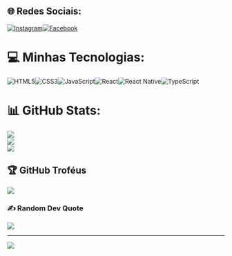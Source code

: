 ## 🌐 Redes Sociais:

[![Instagram](https://img.shields.io/badge/Instagram-%23E4405F.svg?logo=Instagram&logoColor=white)](https://instagram.com/https://www.instagram.com/kelvynpaiva/)[![Facebook](https://img.shields.io/badge/Facebook-%231877F2.svg?logo=Facebook&logoColor=white)](https://facebook.com/https://www.facebook.com/profile.php?id=100008313127797)

# 💻 Minhas Tecnologias:

![HTML5](https://img.shields.io/badge/html5-%23E34F26.svg?style=for-the-badge&logo=html5&logoColor=white)![CSS3](https://img.shields.io/badge/css3-%231572B6.svg?style=for-the-badge&logo=css3&logoColor=white)![JavaScript](https://img.shields.io/badge/javascript-%23323330.svg?style=for-the-badge&logo=javascript&logoColor=%23F7DF1E)![React](https://img.shields.io/badge/react-%2320232a.svg?style=for-the-badge&logo=react&logoColor=%2361DAFB)![React Native](https://img.shields.io/badge/react_native-%2320232a.svg?style=for-the-badge&logo=react&logoColor=%2361DAFB)![TypeScript](https://img.shields.io/badge/typescript-%23007ACC.svg?style=for-the-badge&logo=typescript&logoColor=white)

# 📊 GitHub Stats:

![](https://github-readme-stats.vercel.app/api?username=KelvynPaiva&theme=dark&hide_border=false&include_all_commits=false&count_private=false)<br/>
![](https://github-readme-streak-stats.herokuapp.com/?user=KelvynPaiva&theme=dark&hide_border=false)<br/>
![](https://github-readme-stats.vercel.app/api/top-langs/?username=KelvynPaiva&theme=dark&hide_border=false&include_all_commits=false&count_private=false&layout=compact)

## 🏆 GitHub Troféus

![](https://github-profile-trophy.vercel.app/?username=KelvynPaiva&theme=radical&no-frame=false&no-bg=false&margin-w=4)

### ✍️ Random Dev Quote

![](https://quotes-github-readme.vercel.app/api?type=horizontal&theme=tokyonight)

---

[![](https://visitcount.itsvg.in/api?id=KelvynPaiva&icon=0&color=0)](https://visitcount.itsvg.in)

<!-- Proudly created with GPRM ( https://gprm.itsvg.in ) -->
